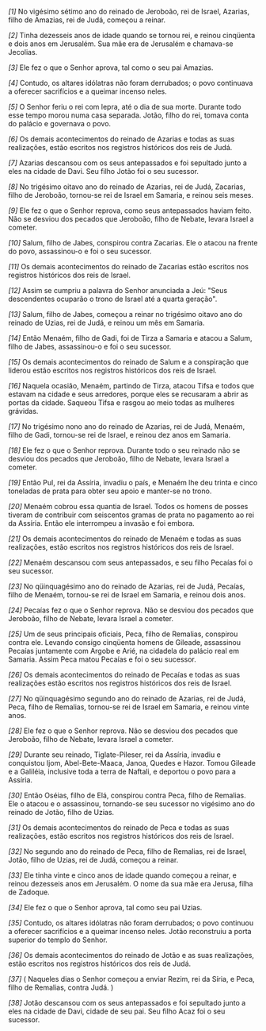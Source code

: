 *[1]* No vigésimo sétimo ano do reinado de Jeroboão, rei de Israel, Azarias, filho de Amazias, rei de Judá, começou a reinar.

*[2]* Tinha dezesseis anos de idade quando se tornou rei, e reinou cinqüenta e dois anos em Jerusalém. Sua mãe era de Jerusalém e chamava-se Jecolias.

*[3]* Ele fez o que o Senhor aprova, tal como o seu pai Amazias.

*[4]* Contudo, os altares idólatras não foram derrubados; o povo continuava a oferecer sacrifícios e a queimar incenso neles.

*[5]* O Senhor feriu o rei com lepra, até o dia de sua morte. Durante todo esse tempo morou numa casa separada. Jotão, filho do rei, tomava conta do palácio e governava o povo.

*[6]* Os demais acontecimentos do reinado de Azarias e todas as suas realizações, estão escritos nos registros históricos dos reis de Judá.

*[7]* Azarias descansou com os seus antepassados e foi sepultado junto a eles na cidade de Davi. Seu filho Jotão foi o seu sucessor.

*[8]* No trigésimo oitavo ano do reinado de Azarias, rei de Judá, Zacarias, filho de Jeroboão, tornou-se rei de Israel em Samaria, e reinou seis meses.

*[9]* Ele fez o que o Senhor reprova, como seus antepassados haviam feito. Não se desviou dos pecados que Jeroboão, filho de Nebate, levara Israel a cometer.

*[10]* Salum, filho de Jabes, conspirou contra Zacarias. Ele o atacou na frente do povo, assassinou-o e foi o seu sucessor.

*[11]* Os demais acontecimentos do reinado de Zacarias estão escritos nos registros históricos dos reis de Israel.

*[12]* Assim se cumpriu a palavra do Senhor anunciada a Jeú: "Seus descendentes ocuparão o trono de Israel até a quarta geração".

*[13]* Salum, filho de Jabes, começou a reinar no trigésimo oitavo ano do reinado de Uzias, rei de Judá, e reinou um mês em Samaria.

*[14]* Então Menaém, filho de Gadi, foi de Tirza a Samaria e atacou a Salum, filho de Jabes, assassinou-o e foi o seu sucessor.

*[15]* Os demais acontecimentos do reinado de Salum e a conspiração que liderou estão escritos nos registros históricos dos reis de Israel.

*[16]* Naquela ocasião, Menaém, partindo de Tirza, atacou Tifsa e todos que estavam na cidade e seus arredores, porque eles se recusaram a abrir as portas da cidade. Saqueou Tifsa e rasgou ao meio todas as mulheres grávidas.

*[17]* No trigésimo nono ano do reinado de Azarias, rei de Judá, Menaém, filho de Gadi, tornou-se rei de Israel, e reinou dez anos em Samaria.

*[18]* Ele fez o que o Senhor reprova. Durante todo o seu reinado não se desviou dos pecados que Jeroboão, filho de Nebate, levara Israel a cometer.

*[19]* Então Pul, rei da Assíria, invadiu o país, e Menaém lhe deu trinta e cinco toneladas de prata para obter seu apoio e manter-se no trono.

*[20]* Menaém cobrou essa quantia de Israel. Todos os homens de posses tiveram de contribuir com seiscentos gramas de prata no pagamento ao rei da Assíria. Então ele interrompeu a invasão e foi embora.

*[21]* Os demais acontecimentos do reinado de Menaém e todas as suas realizações, estão escritos nos registros históricos dos reis de Israel.

*[22]* Menaém descansou com seus antepassados, e seu filho Pecaías foi o seu sucessor.

*[23]* No qüinquagésimo ano do reinado de Azarias, rei de Judá, Pecaías, filho de Menaém, tornou-se rei de Israel em Samaria, e reinou dois anos.

*[24]* Pecaías fez o que o Senhor reprova. Não se desviou dos pecados que Jeroboão, filho de Nebate, levara Israel a cometer.

*[25]* Um de seus principais oficiais, Peca, filho de Remalias, conspirou contra ele. Levando consigo cinqüenta homens de Gileade, assassinou Pecaías juntamente com Argobe e Arié, na cidadela do palácio real em Samaria. Assim Peca matou Pecaías e foi o seu sucessor.

*[26]* Os demais acontecimentos do reinado de Pecaías e todas as suas realizações estão escritos nos registros históricos dos reis de Israel.

*[27]* No qüinquagésimo segundo ano do reinado de Azarias, rei de Judá, Peca, filho de Remalias, tornou-se rei de Israel em Samaria, e reinou vinte anos.

*[28]* Ele fez o que o Senhor reprova. Não se desviou dos pecados que Jeroboão, filho de Nebate, levara Israel a cometer.

*[29]* Durante seu reinado, Tiglate-Pileser, rei da Assíria, invadiu e conquistou Ijom, Abel-Bete-Maaca, Janoa, Quedes e Hazor. Tomou Gileade e a Galiléia, inclusive toda a terra de Naftali, e deportou o povo para a Assíria.

*[30]* Então Oséias, filho de Elá, conspirou contra Peca, filho de Remalias. Ele o atacou e o assassinou, tornando-se seu sucessor no vigésimo ano do reinado de Jotão, filho de Uzias.

*[31]* Os demais acontecimentos do reinado de Peca e todas as suas realizações, estão escritos nos registros históricos dos reis de Israel.

*[32]* No segundo ano do reinado de Peca, filho de Remalias, rei de Israel, Jotão, filho de Uzias, rei de Judá, começou a reinar.

*[33]* Ele tinha vinte e cinco anos de idade quando começou a reinar, e reinou dezesseis anos em Jerusalém. O nome da sua mãe era Jerusa, filha de Zadoque.

*[34]* Ele fez o que o Senhor aprova, tal como seu pai Uzias.

*[35]* Contudo, os altares idólatras não foram derrubados; o povo continuou a oferecer sacrifícios e a queimar incenso neles. Jotão reconstruiu a porta superior do templo do Senhor.

*[36]* Os demais acontecimentos do reinado de Jotão e as suas realizações, estão escritos nos registros históricos dos reis de Judá.

*[37]* ( Naqueles dias o Senhor começou a enviar Rezim, rei da Síria, e Peca, filho de Remalias, contra Judá. )

*[38]* Jotão descansou com os seus antepassados e foi sepultado junto a eles na cidade de Davi, cidade de seu pai. Seu filho Acaz foi o seu sucessor.

